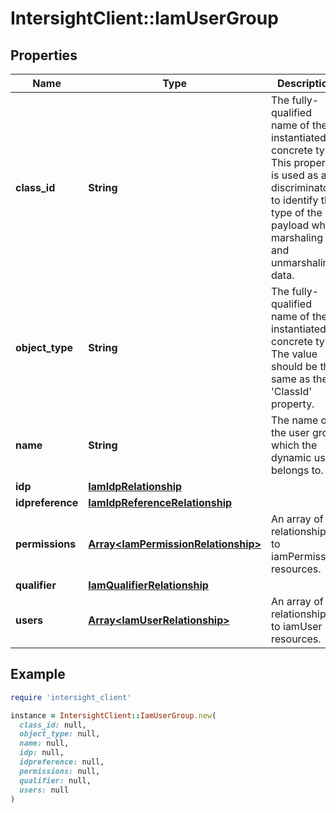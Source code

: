 # IntersightClient::IamUserGroup

## Properties

| Name | Type | Description | Notes |
| ---- | ---- | ----------- | ----- |
| **class_id** | **String** | The fully-qualified name of the instantiated, concrete type. This property is used as a discriminator to identify the type of the payload when marshaling and unmarshaling data. | [default to &#39;iam.UserGroup&#39;] |
| **object_type** | **String** | The fully-qualified name of the instantiated, concrete type. The value should be the same as the &#39;ClassId&#39; property. | [default to &#39;iam.UserGroup&#39;] |
| **name** | **String** | The name of the user group which the dynamic user belongs to. | [optional] |
| **idp** | [**IamIdpRelationship**](IamIdpRelationship.md) |  | [optional] |
| **idpreference** | [**IamIdpReferenceRelationship**](IamIdpReferenceRelationship.md) |  | [optional] |
| **permissions** | [**Array&lt;IamPermissionRelationship&gt;**](IamPermissionRelationship.md) | An array of relationships to iamPermission resources. | [optional] |
| **qualifier** | [**IamQualifierRelationship**](IamQualifierRelationship.md) |  | [optional] |
| **users** | [**Array&lt;IamUserRelationship&gt;**](IamUserRelationship.md) | An array of relationships to iamUser resources. | [optional][readonly] |

## Example

```ruby
require 'intersight_client'

instance = IntersightClient::IamUserGroup.new(
  class_id: null,
  object_type: null,
  name: null,
  idp: null,
  idpreference: null,
  permissions: null,
  qualifier: null,
  users: null
)
```


